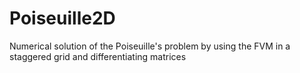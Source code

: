 # Poiseuille2D
Numerical solution of the Poiseuille's problem by using the FVM in a staggered grid and differentiating matrices
